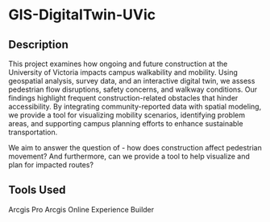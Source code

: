 # GIS-DigitalTwin-UVic

## Description
This project examines how ongoing and future construction at the University of Victoria impacts campus walkability and mobility. Using geospatial analysis, survey data, and an interactive digital twin, we assess pedestrian flow disruptions, safety concerns, and walkway conditions. Our findings highlight frequent construction-related obstacles that hinder accessibility. By integrating community-reported data with spatial modeling, we provide a tool for visualizing mobility scenarios, identifying problem areas, and supporting campus planning efforts to enhance sustainable transportation.

We aim to answer the question of - how does construction affect pedestrian movement? And furthermore, can we provide a tool to help visualize and plan for impacted routes?
## Tools Used
Arcgis Pro
Arcgis Online
Experience Builder
